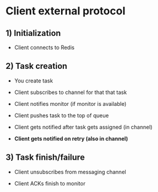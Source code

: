 # Client external protocol

## 1) Initialization

 * Client connects to Redis

## 2) Task creation

 * You create task

 * Client subscribes to channel for that that task

 * Client notifies monitor (if monitor is available)

 * Client pushes task to the top of queue

 * Client gets notified after task gets assigned (in channel)

 * **Client gets notified on retry (also in channel)**

## 3) Task finish/failure

 * Client unsubscribes from messaging channel

 * Client ACKs finish to monitor

